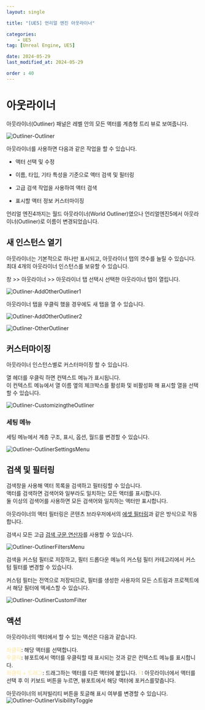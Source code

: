 ```yaml
---
layout: single

title: "[UE5] 언리얼 엔진 아웃라이너"

categories:
    - UE5
tag: [Unreal Engine, UE5]

date: 2024-05-29
last_modified_at: 2024-05-29

order : 40
---
```


# 아웃라이너

아웃라이너(Outliner) 패널은 레벨 안의 모든 액터를 계층형 트리 뷰로 보여줍니다.

![Outliner-Outliner]({{site.url}}/images/ue5/ue5/2024-05-29-Outliner/Outliner-Outliner.PNG)

아웃라이너를 사용하면 다음과 같은 작업을 할 수 있습니다.  
+ 액터 선택 및 수정
- 이름, 타입, 기타 특성을 기준으로 액터 검색 및 필터링
+ 고급 검색 작업을 사용하여 액터 검색
- 표시할 액터 정보 커스터마이징

언리얼 엔진4까지는 월드 아웃라이너(World Outliner)였으나 언리얼엔진5에서 아웃라이너(Outliner)로 이름이 변경되었습니다.

## 새 인스턴스 열기

아웃라이너는 기본적으로 하나만 표시되고, 아웃라이너 탭의 갯수를 늘릴 수 있습니다.  
최대 4개의 아웃라이너 인스턴스를 보유할 수 있습니다.

창 >> 아웃라이너 >> 아웃라이너 탭 선택시 선택한 아웃라이너 탭이 열립니다.

![Outliner-AddOtherOutliner1]({{site.url}}/images/ue5/ue5/2024-05-29-Outliner/Outliner-AddOtherOutliner1.PNG)

아웃라이너 탭을 우클릭 했을 경우에도 새 탭을 열 수 있습니다.

![Outliner-AddOtherOutliner2]({{site.url}}/images/ue5/ue5/2024-05-29-Outliner/Outliner-AddOtherOutliner2.PNG)

![Outliner-OtherOutliner]({{site.url}}/images/ue5/ue5/2024-05-29-Outliner/Outliner-OtherOutliner.PNG)

## 커스터마이징

아웃라이너 인스턴스별로 커스터마이징 할 수 있습니다.

열 헤더를 우클릭 하면 컨텍스트 메뉴가 표시됩니다.  
이 컨텍스트 메뉴에서 열 이름 옆의 체크박스를 활성화 및 비활성화 해 표시할 열을 선택할 수 있습니다.

![Outliner-CustomizingtheOutliner]({{site.url}}/images/ue5/ue5/2024-05-29-Outliner/Outliner-CustomizingtheOutliner.PNG)

### 세팅 메뉴

세팅 메뉴에서 계층 구조, 표시, 옵션, 월드를 변경할 수 있습니다.

![Outliner-OutlinerSettingsMenu]({{site.url}}/images/ue5/ue5/2024-05-29-Outliner/Outliner-OutlinerSettingsMenu.PNG)

## 검색 및 필터링

검색창을 사용해 액터 목록을 검색하고 필터링할 수 있습니다.  
액터를 검색하면 검색어와 일부라도 일치하는 모든 액터를 표시합니다.  
둘 이상의 검색어를 사용하면 모든 검색어와 일치하는 액터만 표시합니다.

아웃라이너의 액터 필터링은 콘텐츠 브라우저에서의 [에셋 필터링](https://dev.epicgames.com/documentation/ko-kr/unreal-engine/filters-and-collections-in-unreal-engine)과 같은 방식으로 작동합니다.

검색시 모든 고급 [검색 구문 연산자](https://dev.epicgames.com/documentation/ko-kr/unreal-engine/advanced-search-syntax-in-unreal-engine)를 사용할 수 있습니다.

![Outliner-OutlinerFiltersMenu]({{site.url}}/images/ue5/ue5/2024-05-29-Outliner/Outliner-OutlinerFiltersMenu.PNG)

검색을 커스텀 필터로 저장하고, 필터 드롭다운 메뉴의 커스텀 필터 카테고리에서 커스텀 필터를 변경할 수 있습니다.

커스텀 필터는 전역으로 저장되므로, 필터를 생성한 사용자의 모든 스트림과 프로젝트에서 해당 필터에 액세스할 수 있습니다.

![Outliner-OutlinerCustomFilter]({{site.url}}/images/ue5/ue5/2024-05-29-Outliner/Outliner-OutlinerCustomFilter.PNG)

## 액션

아웃라이너의 액터에서 할 수 있는 액션은 다음과 같습니다.

<span style="color:#ffe599">좌클릭</span>: 해당 액터를 선택합니다.  
<span style="color:#ffe599">우클릭</span>: 뷰포트에서 액터를 우클릭할 때 표시되는 것과 같은 컨텍스트 메뉴를 표시합니다.  
<span style="color:#ffe599">좌클릭 + 드래그</span>: 드래그하는 액터를 다른 액터에 붙입니다.
<span style="color:#ffe599">F</span>: 아웃라이너에서 액터를 선택 후 이 키보드 버튼을 누르면, 뷰포트에서 해당 액터에 포커스를맞춥니다.

아웃라이너의 비저빌리티 버튼을 토글해 표시 여부를 변경할 수 있습니다.
![Outliner-OutlinerVisibilityToggle]({{site.url}}/images/ue5/ue5/2024-05-29-Outliner/Outliner-OutlinerVisibilityToggle.PNG)